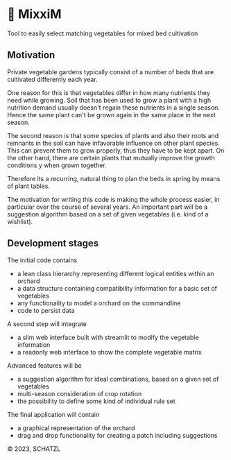 # :seedling: MixxiM
Tool to easily select matching vegetables for mixed bed cultivation

## Motivation

Private vegetable gardens typically consist of a number of beds that are cultivated differently each year.

One reason for this is that vegetables differ in how many nutrients they need while growing. Soil that has been used to grow a plant with a high nutrition demand usually doesn't regain these nutrients in a single season. Hence the same plant can't be grown again in the same place in the next season.

The second reason is that some species of plants and also their roots and remnants in the soil can have infavorable influence on other plant species. This can prevent them to grow properly, thus they have to be kept apart. On the other hand, there are certain plants that mutually improve the growth conditions y when grown together.

Therefore its a recurring, natural thing to plan the beds in spring by means of plant tables. 

The motivation for writing this code is making the whole process easier, in particular over the course of several years. An important part will be a suggestion algorithm based on a set of given vegetables (i.e. kind of a wishlist).

## Development stages

The initial code contains 
- a lean class hierarchy representing different logical entities within an orchard
- a data structure containing compatibility information for a basic set of vegetables
- any functionality to model a orchard on the commandline
- code to persist data 

A second step will integrate
- a slim web interface built with streamlit to modify the vegetable information
- a readonly web interface to show the complete vegetable matrix

Advanced features will be
- a suggestion algorithm for ideal combinations, based on a given set of vegetables
- multi-season consideration of crop rotation
- the possibility to define some kind of individual rule set

The final application will contain
- a graphical representation of the orchard
- drag and drop functionality for creating a patch including suggestions

© 2023, SCHATZL
